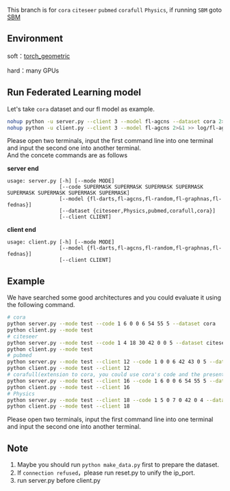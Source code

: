 This branch is for `cora` `citeseer` `pubmed` `corafull` `Physics`, if running `SBM` goto [SBM](https://github.com/21S003018/FL-AGCNS/tree/sbm)
## Environment

soft：[torch_geometric](https://pytorch-geometric.readthedocs.io/en/latest/modules/nn.html)

hard：many GPUs

## Run Federated Learning model
Let's take `cora` dataset and our fl model as example.
```bash
nohup python -u server.py --client 3 --model fl-agcns --dataset cora 2>&1 >> log/fl-agcns_sbm_server.log &
nohup python -u client.py --client 3 --model fl-agcns 2>&1 >> log/fl-agcns_sbm_client.log &
```
Please open two terminals, input the first command line into one terminal and input the second one into another terminal.<br>
And the concete commands are as follows

**server end**

```text
usage: server.py [-h] [--mode MODE]
                 [--code SUPERMASK SUPERMASK SUPERMASK SUPERMASK SUPERMASK SUPERMASK SUPERMASK SUPERMASK]
                 [--model {fl-darts,fl-agcns,fl-random,fl-graphnas,fl-fednas}]
                 [--dataset {citeseer,Physics,pubmed,corafull,cora}]
                 [--client CLIENT]
```

**client end**

```text
usage: client.py [-h] [--mode MODE]
                 [--model {fl-darts,fl-agcns,fl-random,fl-graphnas,fl-fednas}]
                 [--client CLIENT]
```

## Example
We have searched some good architectures and you could evaluate it using the following command.<br>

```bash
# cora
python server.py --mode test --code 1 6 0 0 6 54 55 5 --dataset cora
python client.py --mode test
# citeseer
python server.py --mode test --code 1 4 18 30 42 0 0 5 --dataset citeseer
python client.py --mode test
# pubmed
python server.py --mode test --client 12 --code 1 0 0 6 42 43 0 5 --dataset pubmed
python client.py --mode test --client 12
# corafull(extension to cora, you could use cora's code and the presented in paper is 1 6 0 6 42 54 55 5)
python server.py --mode test --client 16 --code 1 6 0 0 6 54 55 5 --dataset pubmed
python client.py --mode test --client 16
# Physics
python server.py --mode test --client 18 --code 1 5 0 7 0 42 0 4 --dataset Physics
python client.py --mode test --client 18
```

Please open two terminals, input the first command line into one terminal and input the second one into another terminal.

## Note
1. Maybe you should run `python make_data.py` first to prepare the dataset.
2. If `connection refused`，please run reset.py to unify the ip_port.
3. run server.py before client.py